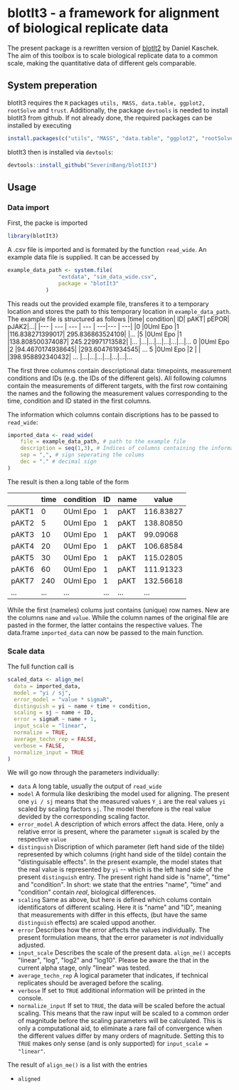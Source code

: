 # blotIt3 - a framework for alignment of biological replicate data

The present package is a rewritten version of [blotIt2](https://github.com/dkaschek/blotIt2) by Daniel Kaschek. The aim of this toolbox is to scale biological replicate data to a common scale, making the quantitative data of different gels comparable.

## System preperation

blotIt3 requires the `R` packages `utils, MASS, data.table, ggplot2, rootSolve` and `trust`. Additionally, the package `devtools` is needed to install blotIt3 from github. If not already done, the required packages can be installed by executing

```r
install.packages(c("utils", "MASS", "data.table", "ggplot2", "rootSolve", "trust", "devtools"))
```
blotIt3 then is installed via `devtools`:
```r
devtools::install_github("SeverinBang/blotIt3")
```
## Usage

### Data import
First, the packe is imported
```r
library(blotIt3)
```
A .csv file is imported and is formated by the function `read_wide`. An example data file is supplied. It can be accessed by 
```r
example_data_path <- system.file(
                "extdata", "sim_data_wide.csv",
                package = "blotIt3"
            )
```
This reads out the provided example file, transferes it to a temporary location and stores the path to this temporary location in `example_data_path`.
The example file is structured as follows
|time|	condition|	ID|	pAKT|	pEPOR|	pJAK2|...|
|--- | --- | --- | --- | ---|--- | ---|
|0	|0Uml Epo	|1	|116.838271399017|	295.836863524109| |...
|5	|0Uml Epo	|1	|138.808500374087|	245.229971713582| |...
|...|...|...|...|...|...|...
0	|0Uml Epo	|2	|94.4670174938645|		|293.604761934545|	...
5	|0Uml Epo	|2	|	|	|398.958892340432|	...
|...|...|...|...|...|...|...

The first three columns contain descriptional data: timepoints, measurement conditions and IDs (e.g. the IDs of the different gels). All following columns contain the measurements of different targets, with the first row containing the names and the following the measurement values corresponding to the time, condition and ID stated in the first columns.

The information which columns contain discriptions has to be passed to `read_wide`:
```r
imported_data <- read_wide(
    file = example_data_path, # path to the example file
    description = seq(1,3), # Indices of columns containing the information
    sep = ",", # sign seperating the colums
    dec = "." # decimal sign
)
```
The result is then a long table of the form

|    |time| condition| ID|  name |    value|
|--- | --- | --- | --- | ---|--- |
pAKT1|       0|  0Uml Epo|  1|  pAKT| 116.83827
pAKT2|       5|  0Uml Epo|  1|  pAKT| 138.80850
pAKT3|      10|  0Uml Epo|  1|  pAKT|  99.09068
pAKT4|      20|  0Uml Epo|  1|  pAKT| 106.68584
pAKT5|      30|  0Uml Epo|  1|  pAKT| 115.02805
pAKT6|      60|  0Uml Epo|  1|  pAKT| 111.91323
pAKT7|     240|  0Uml Epo|  1|  pAKT| 132.56618
|...|...| ...| ...|...|...|

While the first (nameles) colums just contains (unique) row names. New are the columns `name` and `value`. While the column names of the original file are pasted in the former, the latter contains the respective values.
The data.frame `imported_data` can now be passed to the main function.
### Scale data
The full function call is
```r
scaled_data <- align_me(
  data = imported_data,
  model = "yi / sj",
  error_model = "value * sigmaR",
  distinguish = yi ~ name + time + condition,
  scaling = sj ~ name + ID,
  error = sigmaR ~ name + 1,
  input_scale = "linear",
  normalize = TRUE,
  average_techn_rep = FALSE,
  verbose = FALSE,
  normalize_input = TRUE
)
```
We will go now through the parameters individually:
- `data` A long table, usually the output of `read_wide`
- `model` A formula like deskribing the model used for aligning. The present one `yi / sj` means that the measured values `Y_i` are the real values `yi` scaled by scaling factors `sj`. The model therefore is the real value devided by the corresponding scaling factor.
- `error_model` A description of which errors affect the data. Here, only a relative error is present, where the parameter `sigmaR` is scaled by the respective `value`
- `distinguish` Discription of which parameter (left hand side of the tilde) represented by which columns (right hand side of the tilde) contain the "distinguisable effects". In the present example, the model states that the real value is represented by `yi` -- which is the left hand side of the present `distinguish` entry. The present right hand side is "name", "time" and "condition".
In short: we state that the entries "name", "time" and "condition" contain _real_, biological differences.
- `scaling` Same as above, but here is defined which colums contain identificators of different scaling. Here it is "name" and "ID", meaning that measurements with differ in this effects, (but have the same `distinguish` effects) are scaled uppod another.
- `error` Describes how the error affects the values individually. The present formulation means, that the error parameter is _not_ individually adjusted.
- `input_scale` Describes the scale of the present data. `align_me()` accepts "linear", "log", "log2" and "log10". Please be aware the that in the current alpha stage, only "linear" was tested.
- `average_techn_rep` A logical parameter that indicates, if technical replicates should be averaged before the scaling.
- `verbose` If set to `TRUE` additional information will be printed in the console.
- `normalize_input` If set to `TRUE`, the data will be scaled before the actual scaling. This means that the raw input will be scaled to a common order of magnitude before the scaling parameters will be calculated. This is only a computational aid, to eliminate a rare fail of convergence when the different values differ by many orders of magnitude. Setting this to `TRUE` makes only sense (and is only supported) for `input_scale = "linear"`.

The result of `align_me()` is a list with the entries
- `aligned`
